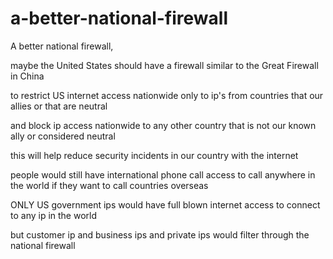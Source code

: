 # a-better-national-firewall


A better national firewall,



maybe the United States should have a firewall similar to the Great Firewall in China

to restrict US internet access nationwide only to ip's from countries that our allies or that are neutral

and block ip access nationwide to any other country that is not our known ally or considered neutral

this will help reduce security incidents in our country with the internet


people would still have international phone call access to call anywhere in the world if they want to call countries overseas

ONLY US government ips would have full blown internet access to connect to any ip in the world

but customer ip and business ips and private ips would filter through the national firewall

